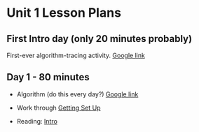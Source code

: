 # Unit 1 Lesson Plans

## First Intro day (only 20 minutes probably)

First-ever algorithm-tracing activity.
[Google link](https://docs.google.com/drawings/d/1yrl5U_IzgNyaKieflgxOJ7WW1VfZ87B8D5UqZR1I97k/edit)

## Day 1 - 80 minutes

* Algorithm (do this every day?)
  [Google link](https://docs.google.com/drawings/d/1gVLtt23hx3KRVXyjIwTpBXDqpOYrfnAQIPc42HNsAdc/edit)

* Work through [Getting Set Up](01_Getting_Set_Up.md)
* Reading: [Intro](00_Intro.md)